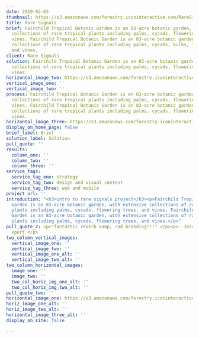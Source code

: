 ```yaml
---
date: 2019-02-03
thumbnail: https://s3.amazonaws.com/forestry.iconinteractive.com/RareSignals.009.jpeg
title: Rare Signals
brief: Fairchild Tropical Botanic Garden is an 83-acre botanic garden, with extensive
  collections of rare tropical plants including palms, cycads, flowering trees, and
  vines. Fairchild Tropical Botanic Garden is an 83-acre botanic garden, with extensive
  collections of rare tropical plants including palms, cycads, bulbs, flowering trees,
  and vines.
client: Rare Signals
solution: Fairchild Tropical Botanic Garden is an 83-acre botanic garden, with extensive
  collections of rare tropical plants including palms, cycads, flowering trees, and
  vines.
horizontal_image_two: https://s3.amazonaws.com/forestry.iconinteractive.com/RareSignals.005.jpeg
vertical_image_one: ''
vertical_image_two: ''
process: Fairchild Tropical Botanic Garden is an 83-acre botanic garden, with extensive
  collections of rare tropical plants including palms, cycads, flowering trees, and
  vines. Fairchild Tropical Botanic Garden is an 83-acre botanic garden, with extensive
  collections of rare tropical plants including palms, cycads, flowering trees, and
  vines.
horizontal_image_three: https://s3.amazonaws.com/forestry.iconinteractive.com/RareSignals.008.jpeg
display_on_home_page: false
brief_label: Brief
solution_label: Solution
pull_quote: ''
results:
  column_one: ''
  column_two: ''
  column_three: ''
service_tags:
  service_tag_one: strategy
  service_tag_two: design and visual content
  service_tag_three: web and mobile
project_url: ''
introduction: "<h3>intro to rare signals project</h3><p>Fairchild Tropical Botanic
  Garden is an 83-acre botanic garden, with extensive collections of rare tropical
  plants including palms, cycads, flowering trees, and vines. Fairchild Tropical Botanic
  Garden is an 83-acre botanic garden, with extensive collections of rare tropical
  plants including palms, cycads, flowering trees, and vines.</p>"
pull_quote_2: <p>"fantastic reverb &amp; rad branding!!!" </p><p>- Jose Diaz, reverb
  xpert </p>
two_column_vertical_images:
  vertical_image_one: ''
  vertical_image_two: ''
  vertical_image_one_alt: ''
  vertical_image_two_alt: ''
two_column_horizontal_images:
  image_one: ''
  image_two: ''
  two_col_horiz_img_one_alt: ''
  two_col_horiz_img_two_alt: ''
pull_quote_two: ''
horizontal_image_one: https://s3.amazonaws.com/forestry.iconinteractive.com/RareSignals.009.jpeg
horiz_image_one_alt: ''
horiz_image_two_alt: ''
horizontal_image_three_alt: ''
display_on_site: false

---
```

